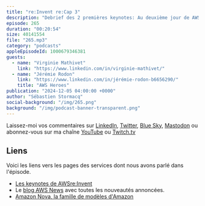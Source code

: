 ```yaml
---
title: "re:Invent re:Cap 3"
description: "Debrief des 2 premières keynotes: Au deuxième jour de AWS re:Invent, je reçois Virginie et Jérémie pour débriefer les keynotes de Peter de Santis et Matt Garman"
episode: 265
duration: "00:20:54"
size: 40141554
file: "265.mp3"
category: "podcasts"
appleEpisodeId: 1000679346381
guests:
  - name: "Virginie Mathivet"
    link: "https://www.linkedin.com/in/virginie-mathivet/"
  - name: "Jérémie Rodon"
    link: "https://www.linkedin.com/in/jérémie-rodon-b6656290/"
    title: "AWS Heroes"
publication: "2024-12-05 04:00:00 +0000"
author: "Sébastien Stormacq"
social-background: "/img/265.png"
background: "/img/podcast-banner-transparent.png"
---
```


Laissez-moi vos commentaires sur [LinkedIn](https://www.linkedin.com/in/sebastienstormacq/), [Twitter](https://twitter.com/sebsto), [Blue Sky](https://bsky.app/profile/sebsto.bsky.social), [Mastodon](https://awscommunity.social/@sebsto) ou abonnez-vous sur ma chaîne [YouTube](https://www.youtube.com/sebsto) ou [Twitch.tv](https://www.twitch.tv/sebAWS)

## Liens

Voici les liens vers les pages des services dont nous avons parlé dans l'épisode.

- [Les keynotes de AWSre:Invent](https://www.youtube.com/playlist?list=PL2yQDdvlhXf_aPLMfxECsw-UIbEg6uy42)
- Le [blog AWS News](https://aws.amazon.com/blogs/aws/) avec toutes les nouveautés annoncées.
- [Amazon Nova, la famille de modèles d'Amazon](https://aws.amazon.com/blogs/aws/introducing-amazon-nova-frontier-intelligence-and-industry-leading-price-performance/)